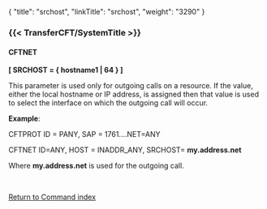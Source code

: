 {
    "title": "srchost",
    "linkTitle": "srchost",
    "weight": "3290"
}<span id="srchost"></span>

### {{< TransferCFT/SystemTitle  >}}

#### CFTNET

****[ SRCHOST = { hostname1 &#124; 64 } ]****

This parameter is used only for outgoing calls on a resource. If
the value, either the local hostname or IP address, is assigned then that value is used
to select the interface on which the outgoing call will occur.

****Example****:

CFTPROT ID = PANY, SAP
= 1761....NET=ANY

CFTNET ID=ANY,
HOST = INADDR_ANY, SRCHOST= ****my.address.net****

Where ****my.address.net****
is used for the outgoing call.

 

[Return to Command index](../../)
